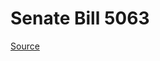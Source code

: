 # Senate Bill 5063

[Source](http://lawfilesext.leg.wa.gov/biennium/2023-24/Pdf/Bills/Senate%20Bills/5063.pdf)